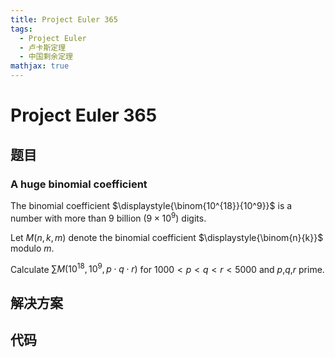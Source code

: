 ```yaml
---
title: Project Euler 365
tags:
  - Project Euler
  - 卢卡斯定理
  - 中国剩余定理
mathjax: true
---
```

<escape><!-- more --></escape>
    
# Project Euler 365
## 题目
### A huge binomial coefficient



The binomial coefficient $\displaystyle{\binom{10^{18}}{10^9}}$ is a number with more than 9 billion ($9\times 10^9$) digits.


Let $M(n,k,m)$ denote the binomial coefficient $\displaystyle{\binom{n}{k}}$ modulo $m$.


Calculate $\displaystyle{\sum M(10^{18},10^9,p\cdot q\cdot r)}$ for $1000\lt p\lt q\lt r\lt 5000$ and $p$,$q$,$r$ prime.








## 解决方案


## 代码


